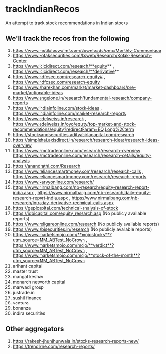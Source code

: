 # trackIndianRecos
An attempt to track stock recommendations in Indian stocks

We'll track the recos from the following
----------------------------------------
01) https://www.motilaloswalmf.com/downloads/pms/Monthly-Communique
02) https://www.kotaksecurities.com/ksweb/Research/Kotak-Research-Center 
03) https://www.icicidirect.com/research/**equity** , https://www.icicidirect.com/research/**derivative**
04) https://www.hdfcsec.com/research-equity# , https://www.hdfcsec.com/research-equity
05) https://www.sharekhan.com/market/market-dashboard/pre-market/actionable-ideas
06) https://www.angelone.in/research/fundamental-research/company-reports
07) https://www.indiainfoline.com/stock-ideas , https://www.indiainfoline.com/market-research-reports
08) https://www.edelweiss.in/research , https://www.edelweiss.in/oyo/equity/top-market-and-stock-recommendations/equity?redirectParam=EQ,Long%20term
09) https://stocksandsecurities.adityabirlacapital.com/research
10) https://simplehai.axisdirect.in/research/research-ideas/research-ideas-overview
11) https://www.smctradeonline.com/research/research-overview , https://www.smctradeonline.com/research/research-details/equity-analysis
12) https://anandrathi.com/Research
13) https://www.reliancesmartmoney.com/research/research-calls , https://www.reliancesmartmoney.com/research/research-reports
14) https://www.karvyonline.com/research/
15) https://www.nirmalbang.com/nb-research/equity-research-report-india.aspx , https://www.nirmalbang.com/nb-research/daily-equity-research-report-india.aspx , https://www.nirmalbang.com/nb-research/intraday-derivative-technical-calls.aspx
16) https://geplcapital.com/technical-analysis-of-stock
17) https://idbicapital.com/equity_research.asp (No publicly available reports)
18) https://www.religareonline.com/research (No publicly available reports)
19) https://www.sbisecurities.in/research (No publicly available reports)
20) https://www.marketsmojo.com/**mojostocks**?utm_source=MM_ABTest_NoCrown , https://www.marketsmojo.com/mojo/**verdict**?utm_source=MM_ABTest_NoCrown , https://www.marketsmojo.com/mojo/**stock-of-the-month**?utm_source=MM_ABTest_NoCrown
21) arihant capital 
22) master trust 
23) mangal keshav
24) monarch networth capital
25) marwadi group
26) justrade.in
27) sushil finance
28) ventura
29) bonanza
30) indira securities 


Other aggregators
------------------
1) https://rakesh-jhunjhunwala.in/stocks-research-reports-new/
2) https://trendlyne.com/research-reports/
